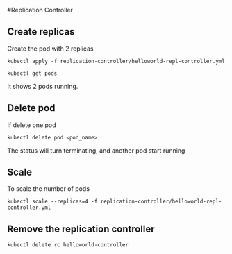 #Replication Controller


## Create replicas 
Create the pod with 2 replicas 
    
    kubectl apply -f replication-controller/helloworld-repl-controller.yml

    kubectl get pods

It shows 2 pods running.

## Delete pod
If delete one pod 

    kubectl delete pod <pod_name>
    
The status will turn terminating, and another pod start running 

## Scale
To scale the number of pods

    kubectl scale --replicas=4 -f replication-controller/helloworld-repl-controller.yml

## Remove the replication controller
    
    kubectl delete rc helloworld-controller        

